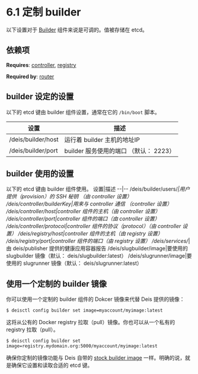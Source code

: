 # 6.1 定制 builder

以下设置对于 [Builder][1] 组件来说是可调的。值被存储在 etcd。

## 依赖项

**Requires**: [controller][2], [registry][3]

**Required by**: [router][4]

## builder 设定的设置

以下的 etcd 键由 builder 组件设置，通常在它的 `/bin/boot` 脚本。

设置|描述
--|--
/deis/builder/host|运行着 builder 主机的地址IP
/deis/builder/port|builder 服务使用的端口 （默认： 2223）

## builder 使用的设置

以下的 etcd 键由 builder 组件使用。
设置|描述
--|--
/deis/builder/users/*|用户提供（provision）的 SSH 秘钥 （由 controller 设置）
/deis/controller/builderKey|用来与 controller 通信 （controller 设置）
/deis/controller/host|controller 组件的主机（由 controller 设置）
/deis/controller/port|controller 组件的端口（由 controller 设置）
/deis/controller/protocol|controller 组件的协议（protocol）（由 controller 设置）
/deis/registry/host|controller 组件的主机（由 registry 设置）
/deis/registry/port|controller 组件的端口（由 registry 设置）
/deis/services/*|由 deis/publisher 提供的健康应用容器报告 
/deis/slugbuilder/image|要使用的 slugbuilder 镜像（默认： deis/slugbuilder:latest）
/deis/slugrunner/image|要使用的 slugrunner 镜像（默认： deis/slugrunner:latest）

## 使用一个定制的 builder 镜像

你可以使用一个定制的 builder 组件的 Dokcer 镜像来代替 Deis 提供的镜像：

```
$ deisctl config builder set image=myaccount/myimage:latest
```

这将从公有的 Docker registry 拉取（pull）镜像。你也可以从一个私有的 registry 拉取（pull）。

```
$ deisctl config builder set image=registry.mydomain.org:5000/myaccount/myimage:latest
```

确保你定制的镜像功能与 Deis 自带的 [stock builder image][5] 一样。明确的说，就是确保它设置和读取合适的 etcd 键。


  [1]: http://docs.deis.io/en/latest/understanding_deis/components/#builder
  [2]: http://docs.deis.io/en/latest/customizing_deis/controller_settings/#controller-settings
  [3]: http://docs.deis.io/en/latest/customizing_deis/registry_settings/#registry-settings
  [4]: http://docs.deis.io/en/latest/customizing_deis/router_settings/#router-settings
  [5]: https://github.com/deis/deis/tree/master/builder